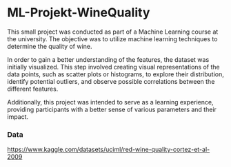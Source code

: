# ML-Projekt-WineQuality
This small project was conducted as part of a Machine Learning course at the university. The objective was to utilize machine learning techniques to determine the quality of wine.

In order to gain a better understanding of the features, the dataset was initially visualized. This step involved creating visual representations of the data points, such as scatter plots or histograms, to explore their distribution, identify potential outliers, and observe possible correlations between the different features. 

Additionally, this project was intended to serve as a learning experience, providing participants with a better sense of various parameters and their impact.

### Data
https://www.kaggle.com/datasets/uciml/red-wine-quality-cortez-et-al-2009

